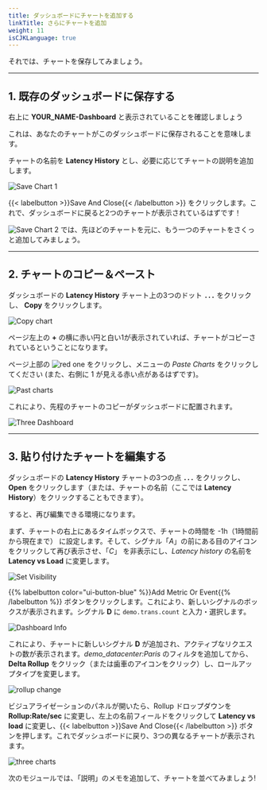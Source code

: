 ```yaml
---
title: ダッシュボードにチャートを追加する
linkTitle: さらにチャートを追加
weight: 11
isCJKLanguage: true
---
```


それでは、チャートを保存してみましょう。

---

## 1. 既存のダッシュボードに保存する

右上に **YOUR_NAME-Dashboard** と表示されていることを確認しましょう

これは、あなたのチャートがこのダッシュボードに保存されることを意味します。

チャートの名前を **Latency History** とし、必要に応じてチャートの説明を追加します。

![Save Chart 1](../../../images/M-MoreCharts-1.png)

{{< labelbutton  >}}Save And Close{{< /labelbutton >}} をクリックします。これで、ダッシュボードに戻ると2つのチャートが表示されているはずです！

![Save Chart 2](../../../images/M-MoreCharts-2.png)
では、先ほどのチャートを元に、もう一つのチャートをさくっと追加してみましょう。

---

## 2. チャートのコピー＆ペースト

ダッシュボードの **Latency History** チャート上の3つのドット **`...`** をクリックし、 **Copy** をクリックします。

![Copy chart](../../../images/M-MoreCharts-3.png)

ページ左上の **+** の横に赤い円と白い1が表示されていれば、チャートがコピーされているということになります。

ページ上部の ![red one](../../../images/M-MoreCharts-4.png) をクリックし、メニューの *Paste Charts* をクリックしてください (また、右側に 1 が見える赤い点があるはずです)。

![Past charts](../../../images/M-MoreCharts-5.png)

これにより、先程のチャートのコピーがダッシュボードに配置されます。

![Three Dashboard](../../../images/M-MoreCharts-6.png)

---

## 3. 貼り付けたチャートを編集する

ダッシュボードの **Latency History** チャートの3つの点 **`...`** をクリックし、**Open** をクリックします（または、チャートの名前（ここでは **Latency History**）をクリックすることもできます）。

すると、再び編集できる環境になります。

まず、チャートの右上にあるタイムボックスで、チャートの時間を -1h（1時間前から現在まで） に設定します。そして、シグナル「*A*」の前にある目のアイコンをクリックして再び表示させ、「*C*」 を非表示にし、*Latency history* の名前を **Latency vs Load** に変更します。

![Set Visibility](../../../images/M-MoreCharts-7.png)

{{% labelbutton color="ui-button-blue" %}}Add Metric Or Event{{% /labelbutton %}} ボタンをクリックします。これにより、新しいシグナルのボックスが表示されます。シグナル **D** に `demo.trans.count` と入力・選択します。

![Dashboard Info](../../../images/M-MoreCharts-8.png)

これにより、チャートに新しいシグナル **D** が追加され、アクティブなリクエストの数が表示されます。*demo_datacenter:Paris* のフィルタを追加してから、**Delta Rollup** をクリック（または歯車のアイコンをクリック）し、ロールアップタイプを変更します。

![rollup change](../../../images/M-MoreCharts-9.png)

ビジュアライゼーションのパネルが開いたら、Rollup ドロップダウンを **Rollup:Rate/sec** に変更し、左上の名前フィールドをクリックして **Latency vs load** に変更し、{{< labelbutton  >}}Save And Close{{< /labelbutton >}} ボタンを押します。これでダッシュボードに戻り、3つの異なるチャートが表示されます。

![three charts](../../../images/M-MoreCharts-10.png)

次のモジュールでは、「説明」のメモを追加して、チャートを並べてみましょう!
